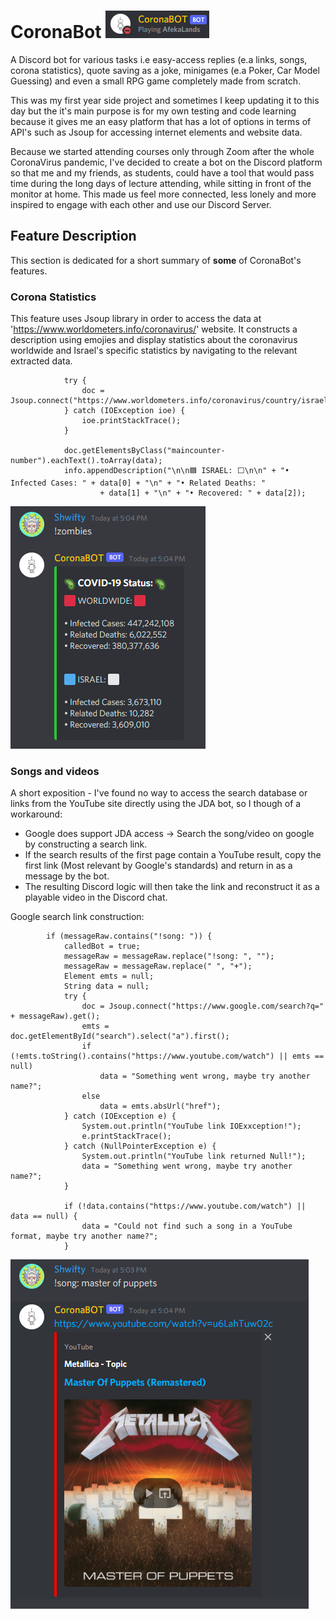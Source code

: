 # CoronaBot ![header](/assets/botpic.png "Mr. CoronaBot")
A Discord bot for various tasks i.e easy-access replies (e.a links, songs, corona statistics), quote saving as a joke, minigames (e.a Poker, Car Model Guessing) and even a small RPG game completely made from scratch.

This was my first year side project and sometimes I keep updating it to this day but the it's main purpose is for my own testing and code learning because it gives me an easy platform that has a lot of options in terms of API's such as Jsoup for accessing internet elements and website data.

Because we started attending courses only through Zoom after the whole CoronaVirus pandemic, I've decided to create a bot on the Discord platform so that me and my friends, as students, could have a tool that would pass time during the long days of lecture attending, while sitting in front of the monitor at home. This made us feel more connected, less lonely and more inspired to engage with each other and use our Discord Server.

## Feature Description
This section is dedicated for a short summary of **some** of CoronaBot's features.

### Corona Statistics
This feature uses Jsoup library in order to access the data at 'https://www.worldometers.info/coronavirus/' website. It constructs a description using emojies and display statistics about the coronavirus worldwide and Israel's specific statistics by navigating to the relevant extracted data.
```
			try {
				doc = Jsoup.connect("https://www.worldometers.info/coronavirus/country/israel/").get();
			} catch (IOException ioe) {
				ioe.printStackTrace();
			}

			doc.getElementsByClass("maincounter-number").eachText().toArray(data);
			info.appendDescription("\n\n🟦 ISRAEL: ⬜\n\n" + "• Infected Cases: " + data[0] + "\n" + "• Related Deaths: "
					+ data[1] + "\n" + "• Recovered: " + data[2]);
```

![statistics](/assets/zombiespic.png "Corona Statistics")

### Songs and videos
A short exposition - I've found no way to access the search database or links from the YouTube site directly using the JDA bot, so I though of a workaround:
* Google does support JDA access -> Search the song/video on google by constructing a search link.
* If the search results of the first page contain a YouTube result, copy the first link (Most relevant by Google's standards) and return in as a message by the bot.
* The resulting Discord logic will then take the link and reconstruct it as a playable video in the Discord chat.

Google search link construction:
```
		if (messageRaw.contains("!song: ")) {
			calledBot = true;
			messageRaw = messageRaw.replace("!song: ", "");
			messageRaw = messageRaw.replace(" ", "+");
			Element emts = null;
			String data = null;
			try {
				doc = Jsoup.connect("https://www.google.com/search?q=" + messageRaw).get();
				emts = doc.getElementById("search").select("a").first();
				if (!emts.toString().contains("https://www.youtube.com/watch") || emts == null)
					data = "Something went wrong, maybe try another name?";
				else
					data = emts.absUrl("href");
			} catch (IOException e) {
				System.out.println("YouTube link IOExxception!");
				e.printStackTrace();
			} catch (NullPointerException e) {
				System.out.println("YouTube link returned Null!");
				data = "Something went wrong, maybe try another name?";
			}

			if (!data.contains("https://www.youtube.com/watch") || data == null) {
				data = "Could not find such a song in a YouTube format, maybe try another name?";
			}
```

![songs](/assets/songpic.png "Pulling the strings")
